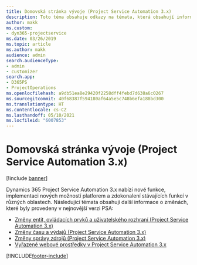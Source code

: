 ```yaml
---
title: Domovská stránka vývoje (Project Service Automation 3.x)
description: Toto téma obsahuje odkazy na témata, která obsahují informace o vývoji Dynamics 365 Project Service Automation pro (PSA) verze 3.x.
author: makk
ms.custom:
- dyn365-projectservice
ms.date: 03/26/2019
ms.topic: article
ms.author: makk
audience: admin
search.audienceType:
- admin
- customizer
search.app:
- D365PS
- ProjectOperations
ms.openlocfilehash: a9db51ea8e29420f2258dff4febd7d638a6c0267
ms.sourcegitcommit: 40f68387f594180af64a5e5c748b6efa188bd300
ms.translationtype: HT
ms.contentlocale: cs-CZ
ms.lasthandoff: 05/10/2021
ms.locfileid: "6007853"
---
```

# <a name="development-home-page-project-service-automation-3x"></a>Domovská stránka vývoje (Project Service Automation 3.x)

[!include [banner](../../includes/psa-now-project-operations.md)]

Dynamics 365 Project Service Automation 3.x nabízí nové funkce, implementaci nových možností platforem a zdokonalení stávajících funkcí v různých oblastech. Následující témata obsahují další informace o změnách, které byly provedeny v nejnovější verzi PSA:

- [Změny entit, ovládacích prvků a uživatelského rozhraní (Project Service Automation 3.x)](../developer-guides/entity-changes-v3.x.md)
- [Změny času a výdajů (Project Service Automation 3.x)](../developer-guides/time-expense-changes-v3.x.md)
- [Změny správy zdrojů (Project Service Automation 3.x)](../developer-guides/resource-management-changes-v3.x.md)
- [Vyřazené webové prostředky v Project Service Automation 3.x](../developer-guides/web-resources-deprecated-v3.x.md)


[!INCLUDE[footer-include](../../includes/footer-banner.md)]